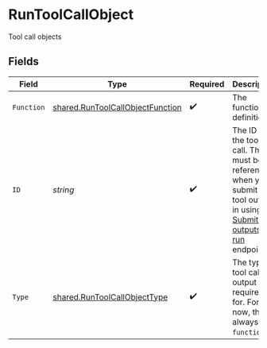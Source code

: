 # RunToolCallObject

Tool call objects


## Fields

| Field                                                                                                                                                                                | Type                                                                                                                                                                                 | Required                                                                                                                                                                             | Description                                                                                                                                                                          |
| ------------------------------------------------------------------------------------------------------------------------------------------------------------------------------------ | ------------------------------------------------------------------------------------------------------------------------------------------------------------------------------------ | ------------------------------------------------------------------------------------------------------------------------------------------------------------------------------------ | ------------------------------------------------------------------------------------------------------------------------------------------------------------------------------------ |
| `Function`                                                                                                                                                                           | [shared.RunToolCallObjectFunction](../../models/shared/runtoolcallobjectfunction.md)                                                                                                 | :heavy_check_mark:                                                                                                                                                                   | The function definition.                                                                                                                                                             |
| `ID`                                                                                                                                                                                 | *string*                                                                                                                                                                             | :heavy_check_mark:                                                                                                                                                                   | The ID of the tool call. This ID must be referenced when you submit the tool outputs in using the [Submit tool outputs to run](/docs/api-reference/runs/submitToolOutputs) endpoint. |
| `Type`                                                                                                                                                                               | [shared.RunToolCallObjectType](../../models/shared/runtoolcallobjecttype.md)                                                                                                         | :heavy_check_mark:                                                                                                                                                                   | The type of tool call the output is required for. For now, this is always `function`.                                                                                                |